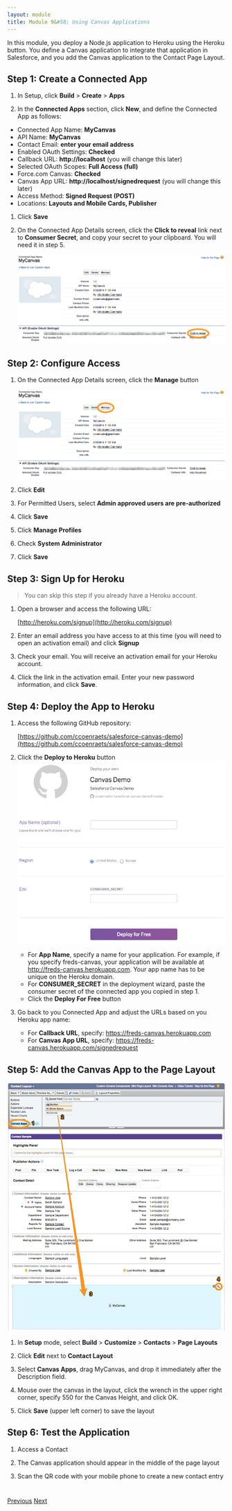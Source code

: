 ```yaml
---
layout: module
title: Module 9&#58; Using Canvas Applications
---
```

In this module, you deploy a Node.js application to Heroku using the Heroku button. You define a Canvas application to integrate that application in Salesforce, and you add the Canvas application to the Contact Page Layout.

## Step 1: Create a Connected App

1. In Setup, click **Build** > **Create** > **Apps**

1. In the **Connected Apps** section, click **New**, and define the Connected App as follows:
  - Connected App Name: **MyCanvas**
  - API Name: **MyCanvas**
  - Contact Email: **enter your email address**
  - Enabled OAuth Settings: **Checked**
  - Callback URL: **http://localhost** (you will change this later)
  - Selected OAuth Scopes: **Full Access (full)**
  - Force.com Canvas: **Checked**
  - Canvas App URL: **http://localhost/signedrequest** (you will change this later)
  - Access Method: **Signed Request (POST)**
  - Locations: **Layouts and Mobile Cards, Publisher**

1. Click **Save**

1. On the Connected App Details screen, click the **Click to reveal** link next to **Consumer Secret**, and copy your secret to your clipboard. You will need it in step 5.

    ![](images/reveal_secret.png)


## Step 2: Configure Access

1. On the Connected App Details screen, click the **Manage** button

    ![](images/manage_canvas.png)

1. Click **Edit**

1. For Permitted Users, select **Admin approved users are pre-authorized**

1. Click **Save**

1. Click **Manage Profiles**

1. Check **System Administrator**

1. Click **Save**


## Step 3: Sign Up for Heroku

> You can skip this step if you already have a Heroku account.

1. Open a browser and access the following URL: 

    [http://heroku.com/signup](http://heroku.com/signup)

1. Enter an email address you have access to at this time (you will need to open an activation email) and click **Signup**

1. Check your email. You will receive an activation email for your Heroku account.

1. Click the link in the activation email. Enter your new password information, and click **Save**.


## Step 4: Deploy the App to Heroku

1. Access the following GitHub repository:

    [https://github.com/ccoenraets/salesforce-canvas-demo](https://github.com/ccoenraets/salesforce-canvas-demo)

1. Click the **Deploy to Heroku** button
    ![](images/heroku_deploy.png)
    - For **App Name**, specify a name for your application. For example, if you specify freds-canvas, your application will be available at http://freds-canvas.herokuapp.com. Your app name has to be unique on the Heroku domain.
    - For **CONSUMER_SECRET** in the deployment wizard, paste the consumer secret of the connected app you copied in step 1.
    - Click the **Deploy For Free** button

1. Go back to you Connected App and adjust the URLs based on you Heroku app name:
     - For **Callback URL**, specify: https://freds-canvas.herokuapp.com
     - For **Canvas App URL**, specify: https://freds-canvas.herokuapp.com/signedrequest

     
## Step 5: Add the Canvas App to the Page Layout

![](images/canvas_page_layout.png)

1. In **Setup** mode, select **Build** > **Customize** > **Contacts** > **Page Layouts**

1. Click **Edit** next to **Contact Layout**

1. Select **Canvas Apps**, drag MyCanvas, and drop it immediately after the Description field.

1. Mouse over the canvas in the layout, click the wrench in the upper right corner, specify 550 for the Canvas Height, and click OK.

1. Click **Save** (upper left corner) to save the layout


## Step 6: Test the Application

1. Access a Contact

1. The Canvas application should appear in the middle of the page layout

1. Scan the QR code with your mobile phone to create a new contact entry


<div class="row" style="margin-top:40px;">
<div class="col-sm-12">
<a href="Creating-a-Controller-Extension.html" class="btn btn-default"><i class="glyphicon glyphicon-chevron-left"></i> Previous</a>
<a href="Using-the-Salesforce1-Platform-APIs.html" class="btn btn-default pull-right">Next <i class="glyphicon glyphicon-chevron-right"></i></a>
</div>
</div>
